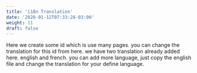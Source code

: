 ```yaml
---
title: 'i18n Translation'
date: '2020-01-12T07:33:28-03:00'
weight: 11
draft: false
---
```

Here we create some id which is use many pages. you can change the translation for this id from here. we have two translation already added here. english and french. you can add more language, just copy the english file and change the translation for your define language.
